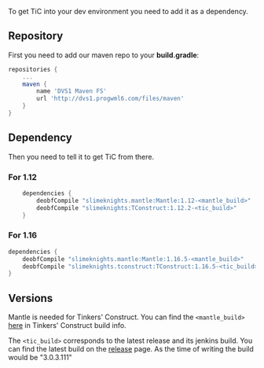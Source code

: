 To get TiC into your dev environment you need to add it as a dependency.


## Repository
First you need to add our maven repo to your **build.gradle**:

```gradle
repositories {
    ...
    maven {
        name 'DVS1 Maven FS'
        url 'http://dvs1.progwml6.com/files/maven'
    }
}
```

## Dependency

Then you need to tell it to get TiC from there.

### For 1.12

```gradle
    dependencies {
        deobfCompile "slimeknights.mantle:Mantle:1.12-<mantle_build>"
        deobfCompile "slimeknights:TConstruct:1.12.2-<tic_build>"
    }
```

### For 1.16

```gradle
dependencies {
    deobfCompile "slimeknights.mantle:Mantle:1.16.5-<mantle_build>"
    deobfCompile "slimeknights.tconstruct:TConstruct:1.16.5-<tic_build>"
}
```

## Versions

Mantle is needed for Tinkers' Construct. You can find the `<mantle_build>` [here](https://github.com/SlimeKnights/TinkersConstruct/blob/1.16/gradle.properties#L20) in Tinkers' Construct build info.

The `<tic_build>` corresponds to the latest release and its jenkins build. You can find the latest build on the [release](/SlimeKnights/TinkersConstruct/releases) page. As the time of writing the build would be "3.0.3.111"